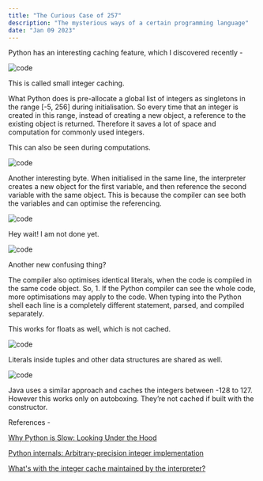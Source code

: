 ```yaml
---
title: "The Curious Case of 257"
description: "The mysterious ways of a certain programming language"
date: "Jan 09 2023"
---
```


Python has an interesting caching feature, which I discovered recently -

![code](https://cdn.hashnode.com/res/hashnode/image/upload/v1684406988128/3e29eed7-4954-4320-96fc-7bc4ba95ddfc.png)

This is called small integer caching.

What Python does is pre-allocate a global list of integers as singletons in the range [-5, 256] during initialisation. So every time that an integer is created in this range, instead of creating a new object, a reference to the existing object is returned. Therefore it saves a lot of space and computation for commonly used integers.

This can also be seen during computations.

![code](https://cdn.hashnode.com/res/hashnode/image/upload/v1684406990923/ba3061b0-f97e-4495-80f3-0574e04962ef.png)

Another interesting byte. When initialised in the same line, the interpreter creates a new object for the first variable, and then reference the second variable with the same object. This is because the compiler can see both the variables and can optimise the referencing.

![code](https://cdn.hashnode.com/res/hashnode/image/upload/v1684406992890/dea88de5-c0d5-48c0-88bc-1f3a81a56e76.png)

Hey wait! I am not done yet.

![code](https://cdn.hashnode.com/res/hashnode/image/upload/v1684406994828/9062515d-3e8a-4fae-8f3f-bd4a216a7916.png)

Another new confusing thing?

The compiler also optimises identical literals, when the code is compiled in the same code object. So, 1. If the Python compiler can see the whole code, more optimisations may apply to the code. When typing into the Python shell each line is a completely different statement, parsed, and compiled separately.

This works for floats as well, which is not cached.

![code](https://cdn.hashnode.com/res/hashnode/image/upload/v1684406996379/fa0ae364-2304-447a-8454-8af505943d8b.png)

Literals inside tuples and other data structures are shared as well.

![code](https://cdn.hashnode.com/res/hashnode/image/upload/v1684406998123/c8cefa8b-0556-4733-a259-d601a548bbf3.png)

Java uses a similar approach and caches the integers between -128 to 127. However this works only on autoboxing. They’re not cached if built with the constructor.

References -

[Why Python is Slow: Looking Under the Hood](http://jakevdp.github.io/blog/2014/05/09/why-python-is-slow/)

[Python internals: Arbitrary-precision integer implementation](https://rushter.com/blog/python-integer-implementation/)

[What's with the integer cache maintained by the interpreter?](https://stackoverflow.com/a/15172182)
